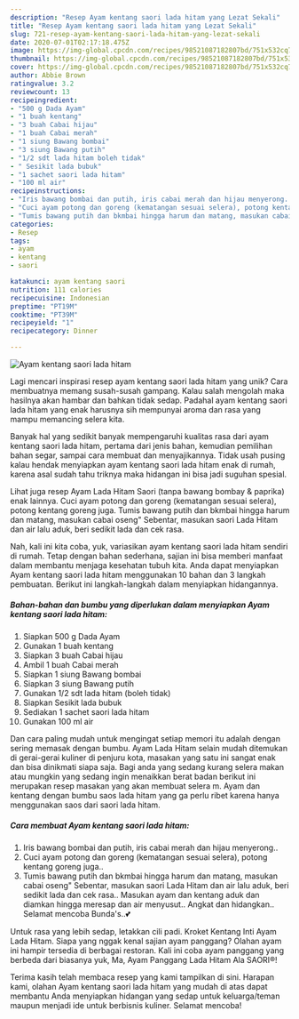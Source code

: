 ```yaml
---
description: "Resep Ayam kentang saori lada hitam yang Lezat Sekali"
title: "Resep Ayam kentang saori lada hitam yang Lezat Sekali"
slug: 721-resep-ayam-kentang-saori-lada-hitam-yang-lezat-sekali
date: 2020-07-01T02:17:18.475Z
image: https://img-global.cpcdn.com/recipes/98521087182807bd/751x532cq70/ayam-kentang-saori-lada-hitam-foto-resep-utama.jpg
thumbnail: https://img-global.cpcdn.com/recipes/98521087182807bd/751x532cq70/ayam-kentang-saori-lada-hitam-foto-resep-utama.jpg
cover: https://img-global.cpcdn.com/recipes/98521087182807bd/751x532cq70/ayam-kentang-saori-lada-hitam-foto-resep-utama.jpg
author: Abbie Brown
ratingvalue: 3.2
reviewcount: 13
recipeingredient:
- "500 g Dada Ayam"
- "1 buah kentang"
- "3 buah Cabai hijau"
- "1 buah Cabai merah"
- "1 siung Bawang bombai"
- "3 siung Bawang putih"
- "1/2 sdt lada hitam boleh tidak"
- " Sesikit lada bubuk"
- "1 sachet saori lada hitam"
- "100 ml air"
recipeinstructions:
- "Iris bawang bombai dan putih, iris cabai merah dan hijau menyerong.."
- "Cuci ayam potong dan goreng (kematangan sesuai selera), potong kentang goreng juga.."
- "Tumis bawang putih dan bkmbai hingga harum dan matang, masukan cabai oseng&#34; Sebentar, masukan saori Lada Hitam dan air lalu aduk, beri sedikit lada dan cek rasa.. Masukan ayam dan kentang aduk dan diamkan hingga meresap dan air menyusut.. Angkat dan hidangkan.. Selamat mencoba Bunda&#39;s..💕"
categories:
- Resep
tags:
- ayam
- kentang
- saori

katakunci: ayam kentang saori 
nutrition: 111 calories
recipecuisine: Indonesian
preptime: "PT19M"
cooktime: "PT39M"
recipeyield: "1"
recipecategory: Dinner

---
```



![Ayam kentang saori lada hitam](https://img-global.cpcdn.com/recipes/98521087182807bd/751x532cq70/ayam-kentang-saori-lada-hitam-foto-resep-utama.jpg)

Lagi mencari inspirasi resep ayam kentang saori lada hitam yang unik? Cara membuatnya memang susah-susah gampang. Kalau salah mengolah maka hasilnya akan hambar dan bahkan tidak sedap. Padahal ayam kentang saori lada hitam yang enak harusnya sih mempunyai aroma dan rasa yang mampu memancing selera kita.

Banyak hal yang sedikit banyak mempengaruhi kualitas rasa dari ayam kentang saori lada hitam, pertama dari jenis bahan, kemudian pemilihan bahan segar, sampai cara membuat dan menyajikannya. Tidak usah pusing kalau hendak menyiapkan ayam kentang saori lada hitam enak di rumah, karena asal sudah tahu triknya maka hidangan ini bisa jadi suguhan spesial.

Lihat juga resep Ayam Lada Hitam Saori (tanpa bawang bombay &amp; paprika) enak lainnya. Cuci ayam potong dan goreng (kematangan sesuai selera), potong kentang goreng juga. Tumis bawang putih dan bkmbai hingga harum dan matang, masukan cabai oseng&#34; Sebentar, masukan saori Lada Hitam dan air lalu aduk, beri sedikit lada dan cek rasa.


Nah, kali ini kita coba, yuk, variasikan ayam kentang saori lada hitam sendiri di rumah. Tetap dengan bahan sederhana, sajian ini bisa memberi manfaat dalam membantu menjaga kesehatan tubuh kita. Anda dapat menyiapkan Ayam kentang saori lada hitam menggunakan 10 bahan dan 3 langkah pembuatan. Berikut ini langkah-langkah dalam menyiapkan hidangannya.

<!--inarticleads1-->

##### Bahan-bahan dan bumbu yang diperlukan dalam menyiapkan Ayam kentang saori lada hitam:

1. Siapkan 500 g Dada Ayam
1. Gunakan 1 buah kentang
1. Siapkan 3 buah Cabai hijau
1. Ambil 1 buah Cabai merah
1. Siapkan 1 siung Bawang bombai
1. Siapkan 3 siung Bawang putih
1. Gunakan 1/2 sdt lada hitam (boleh tidak)
1. Siapkan  Sesikit lada bubuk
1. Sediakan 1 sachet saori lada hitam
1. Gunakan 100 ml air


Dan cara paling mudah untuk mengingat setiap memori itu adalah dengan sering memasak dengan bumbu. Ayam Lada Hitam selain mudah ditemukan di gerai-gerai kuliner di penjuru kota, masakan yang satu ini sangat enak dan bisa dinikmati siapa saja. Bagi anda yang sedang kurang selera makan atau mungkin yang sedang ingin menaikkan berat badan berikut ini merupakan resep masakan yang akan membuat selera m. Ayam dan kentang dengan bumbu saos lada hitam yang ga perlu ribet karena hanya menggunakan saos dari saori lada hitam. 

<!--inarticleads2-->

##### Cara membuat Ayam kentang saori lada hitam:

1. Iris bawang bombai dan putih, iris cabai merah dan hijau menyerong..
1. Cuci ayam potong dan goreng (kematangan sesuai selera), potong kentang goreng juga..
1. Tumis bawang putih dan bkmbai hingga harum dan matang, masukan cabai oseng&#34; Sebentar, masukan saori Lada Hitam dan air lalu aduk, beri sedikit lada dan cek rasa.. Masukan ayam dan kentang aduk dan diamkan hingga meresap dan air menyusut.. Angkat dan hidangkan.. Selamat mencoba Bunda&#39;s..💕


Untuk rasa yang lebih sedap, letakkan cili padi. Kroket Kentang Inti Ayam Lada Hitam. Siapa yang nggak kenal sajian ayam panggang? Olahan ayam ini hampir tersedia di berbagai restoran. Kali ini coba ayam panggang yang berbeda dari biasanya yuk, Ma, Ayam Panggang Lada Hitam Ala SAORI®! 

Terima kasih telah membaca resep yang kami tampilkan di sini. Harapan kami, olahan Ayam kentang saori lada hitam yang mudah di atas dapat membantu Anda menyiapkan hidangan yang sedap untuk keluarga/teman maupun menjadi ide untuk berbisnis kuliner. Selamat mencoba!
